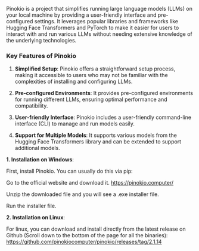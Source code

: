 Pinokio is a project that simplifies running large language models (LLMs) on your local machine by providing a user-friendly interface and pre-configured settings. It leverages popular libraries and frameworks like Hugging Face Transformers and PyTorch to make it easier for users to interact with and run various LLMs without needing extensive knowledge of the underlying technologies.

### Key Features of Pinokio

1. **Simplified Setup**: Pinokio offers a straightforward setup process, making it accessible to users who may not be familiar with the complexities of installing and configuring LLMs.

2. **Pre-configured Environments**: It provides pre-configured environments for running different LLMs, ensuring optimal performance and compatibility.

3. **User-friendly Interface**: Pinokio includes a user-friendly command-line interface (CLI) to manage and run models easily.

4. **Support for Multiple Models**: It supports various models from the Hugging Face Transformers library and can be extended to support additional models.



**1. Installation on Windows**: 

First, install Pinokio. You can usually do this via pip:

Go to the official website and download it. https://pinokio.computer/

Unzip the downloaded file and you will see a .exe installer file.

Run the installer file.

**2. Installation on Linux**:

For linux, you can download and install directly from the latest release on Github (Scroll down to the bottom of the page for all the binaries):
https://github.com/pinokiocomputer/pinokio/releases/tag/2.1.14

